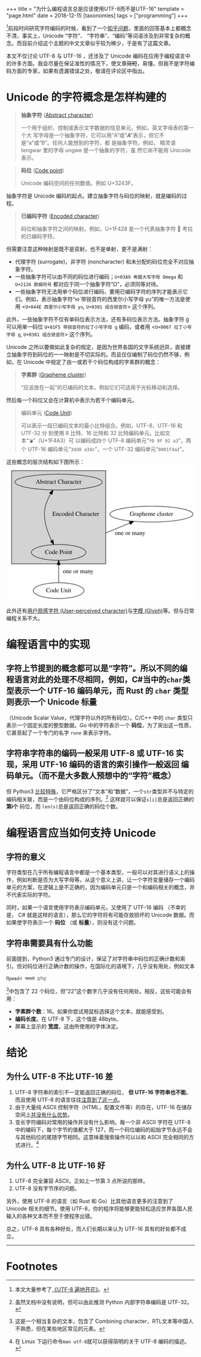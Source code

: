 +++
title = "为什么编程语言总是应该使用UTF-8而不是UTF-16"
template = "page.html" 
date = 2018-12-15
[taxonomies]
tags = ["programming"]
+++

[^1]前段时间研究字符编码的时候，看到了一个[知乎问题](https://www.zhihu.com/question/35214880)，里面的回答基本上都概念不清，事实上，Unicode “字符”、
“字符串”、“编码”等词语涉及到非常复杂的概念。而目前介绍这个主题的中文文章似乎较为稀少，于是有了这篇文章。

<!-- more -->

本文不仅讨论 UTF-8 与 UTF-16 ，还涉及了 Unicode 编码在应用于编程语言中的许多方面。我会尽量在保证准性的情况下，使文章<s>简短</s>，易懂。但我不是字符编码方面的专家，如果有遗漏错误之处，敬请在评论区中指出。

# Unicode 的字符概念是怎样构建的

> **抽象字符** ([Abstract character](http://www.unicode.org/glossary/#abstract_character))
>
> 一个用于组织、控制或表示文字数据的信息单元。例如，英文字母表的第一个大
> 写字母是一个抽象字符，它可以用“A”或“𝑨”表示，但它不是“a”或“B”。任何人能想到的字符，都
> 是抽象字符。例如， 精灵语 tengwar 里的字母 ungwe 是一个抽象的字符，虽
> 然它尚不能用 Unicode 表示。
 
> **码位** ([Code point](http://www.unicode.org/glossary/#code_point))
>
> Unicode 编码空间的任何数值。例如 U+3243F。

抽象字符是 Unicode 编码的起点。建立抽象字符与码位的映射，就是编码的过程。

> **已编码字符** ([Encoded character](http://www.unicode.org/glossary/#encoded_character))
>
> 码位和抽象字符之间的映射。例如，U+1F428 是一个代表抽象字符 🐨 考拉的已编码字符。

但需要注意这种映射是既不是双射，也不是单射，更不是满射：

- 代理字符 (surrogate)，非字符 (noncharacter) 和未分配的码位完全不对应抽象字符。
- 一些抽象字符可以由不同的码位进行编码；`U+03A9 希腊大写字母 Omega` 和 `U+2126 欧姆符号` 都对应于同一个抽象字符“Ω”，必须同等对待。
- 一些抽象字符无法用单个码位进行编码，要用已编码字符的序列才能表示它们。例如，表示抽象字符“ю́ 带锐音符的西里尔小写字母 yu”的唯一方法是使用 <`U+044E 西里尔小写字母 yu`, `U+0301 组合锐音符`> 这个序列。

此外，一些抽象字符不仅有单码位表示方法，还有多码位表示方法。抽象字符 ǵ
可以用单一码位 `U+01F5 带锐音符的拉丁小写字母 g` 编码，或者用 <`U+0067 拉丁小写字母 g`, `U+0301 组合锐音符`> 这个序列。

Unicode 之所以要做如此复杂的规定，是因为世界各国的文字系统迥异，直接建立抽象字符到码位的一一映射是不切实际的。而且仅仅编制了码位仍然不够，例如，在 Unicode 中规定了由一或若干个码位构成的字素群的概念： 

> **字素群** ([Grapheme cluster](http://www.unicode.org/glossary/#grapheme_cluster))
>
> “应该放在一起”的已编码的文本。例如它们可适用于光标移动和选择。

然后每一个码位又会在计算机中表示为若干个编码单元。

> 编码单元 ([Code Unit](http://www.unicode.org/glossary/#code_unit))
>
> 可以表示一段已编码文本的最小比特组合。例如，UTF-8、UTF-16 和 UTF-32 分
> 别使用 8 比特、16 比特和 32 比特编码单元。比如文本“`💣`”（U+1F4A3）可
> 以编码成四个 UTF-8 编码单元“`f0 9f 92 a3`”，两个 UTF-16 编码单元“`3dd8
> a3dc`”，一个 UTF-32 编码单元“`0001f4a3`”。


这些概念的层次结构如下图所示：
![层次结构](../unicode.svg)

此外还有[用户观感字符 (User-perceived character)](http://www.unicode.org/glossary/#user_perceived_character)与[字模 (Glyph)](http://www.unicode.org/glossary/#glyph)等。但与日常编程关系不大。


# 编程语言中的实现
## 字符上节提到的概念都可以是“字符”。所以不同的编程语言对此的处理不尽相同，例如，C#当中的`char`类型表示一个 UTF-16 **编码单元**，而 Rust 的 `char` 类型则表示一个 **Unicode 标量**
（Unicode Scalar Value，代理字符以外的所有码位）。C/C++ 中的 `char` 类型只表示一个固定长度的整型数据。Go 中的字符表示一个
**码位**，为了突出这一性质，它甚至起了一个专门的名字 `rune` 来表示字符。

## 字符串字符串的编码一般采用 UTF-8 或 UTF-16 实现，采用 UTF-16 编码的语言的索引操作一般返回 **编码单元**。（而不是大多数人预想中的“字符”概念）
但 Python3 [比较特殊](http://docs.python.org/release/3.0.1/whatsnew/3.0.html#text-vs-data-instead-of-unicode-vs-8-bit)，它严格区分了“文本”和“数据”，一个`str`类型并不与特定的编码相关联，而是一个由码位构成的序列。[^python]
这样就可以保证`s[i]`总是返回正确的 **第i个** 码位，而
`len(s)`总是返回正确的码位个数。

# 编程语言应当如何支持 Unicode

## 字符的意义

字符类型在几乎所有编程语言中都是一个基本类型，一般可以对其进行语义上的操作，例如判断是否为大写字母等。从这个意义上讲，让一个字符变量储存一个编码单元的方案，在逻辑上是不正确的，因为编码单元只是一个和编码相关的概念，并不代表实际的字符。

同时，如果一个语言使用字符表示编码单元，又使用了 UTF-16 编码
（不幸的是， C# 就是这样的语言），那么它的字符将有可能存放损坏的 Unicode 数据。而如果使字符表示一个 **码位** （或 **标量**），则没有这个问题。

## 字符串需要具有什么功能

前面提到，Python3 通过专门的设计，保证了对字符串中码位的正确计数和索引。但对码位进行正确计数的操作，在国际化的语境下，几乎没有用处，例如文本

`Приве́т नमस्ते שָׁלוֹם`

[^2]中包含了 22
个码位，但“22”这个数字几乎没有任何用处。相反，这些可能会有用：

- **字素群个数**：16。如果你尝试用鼠标选择这个文本，就能感受到。
- **编码长度**。在 UTF-8 下，这个值是 48byte。
- 屏幕上显示的 **宽度**。这由所使用的字体决定。

# 结论
## 为什么 UTF-8 不比 UTF-16 差

1. UTF-8 字符串的索引不一定能返回正确的码位， **但 UTF-16 字符串也不能**。而且使用 UTF-8 的语言往往[注意到了这一点](https://doc.rust-lang.org/std/primitive.str.html#panics)。
2. 由于大量纯 ASCII 控制字符（HTML，配置文件等）的存在，UTF-16 在储存空间上[并没有什么优势](http://utf8everywhere.org/zh-cn#asian)。
3. 变长字符编码对常用的操作并没有什么影响。每一个非 ASCII 字符在 UTF-8
   中的编码下，每个字节的值都大于 127，而一个码位编码的起始字节永远不会与其他码位的尾随字节相同。这意味着搜索操作可以以和 ASCII 完全相同的方式进行。[^3]

## 为什么 UTF-8 比 UTF-16 好

1. UTF-8 完全兼容 ASCII，正如上一节第 3 点所说的那样。
2. UTF-8 没有字节序的问题。

另外，使用 UTF-8 的语言（如 Rust 和 Go）比其他语言更多的注意到了
Unicode 相关的细节。使用 UTF-8，你的程序将能够更能轻松适应世界各国人民输入的各种文本而不至于使程序出错。

总之，UTF-8 具有各种好处，而人们长期以来认为 UTF-16 具有的好处都不成立。

--------------------------------------

# Footnotes


[^1]: 本文大量参考了[《UTF-8 遍地开花》](http://utf8everywhere.org/zh-cn)。

[^python]: 虽然文档中没有说明，但可以由此推测 Python 内部字符串编码是 UTF-32。

[^2]: 这是一个相当复杂的文本，包含了 Combining character，RTL文本等中国人不熟悉，但在某些地区常见的元素。

[^3]: 在 Linux 下运行命令`man utf-8`就可以获得简明的关于 UTF-8 编码的描述。
